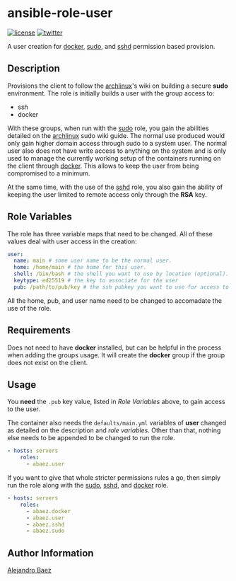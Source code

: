 ansible-role-user
=========
[![license][2i]][2p]
[![twitter][3i]][3p]

A user creation for [docker], [sudo], and [sshd] permission based provision.

Description
-----------

Provisions the client to follow the [archlinux][5]'s wiki on building a secure **sudo** environment. The role is initially builds a user with the group access to:

- ssh
- docker

With these groups, when run with the [sudo] role, you gain the abilities detailed on the [archlinux][5] sudo wiki guide. The normal use produced would only gain higher domain access through sudo to a system user. The normal user also does not have write access to anything on the system and is only used to manage the currently working setup of the containers running on the client through [docker]. This allows to keep the user from being compromised to a minimum.

At the same time, with the use of the [sshd] role, you also gain the ability of keeping the user limited to remote access only through the **RSA** key.

Role Variables
--------------

The role has three variable maps that need to be changed. All of these values deal with user access in the creation:

``` yaml
user:
  name: main # some user name to be the normal user.
  home: /home/main # the home for this user.
  shell: /bin/bash # the shell you want to use by location (optional). 
  keytype: ed25519 # the key to associate for the user
  pub: /path/to/pub/key # the ssh pubkey you want to use for access to user remotely.
```

All the home, pub, and user name need to be changed to accomadate the use of the role.

Requirements
------------

Does not need to have **docker** installed, but can be helpful in the process when adding the groups usage. It will create the **docker** group if the group does not exist on the client.

Usage
-----

You **need** the `.pub` key value, listed in *Role Variables* above, to gain access to the user.

The container also needs the `defaults/main.yml` variables of **user** changed as detailed on the description and *role variables*. Other than that, nothing else needs to be appended to be changed to run the role.

``` yaml
- hosts: servers
    roles:
      - abaez.user
```

If you want to give that whole stricter permissions rules a go, then simply run the role along with the [sudo], [sshd], and [docker] role.

``` yaml
- hosts: servers
    roles:
      - abaez.docker
      - abaez.user
      - abaez.sshd
      - abaez.sudo
```

Author Information
------------------

[Alejandro Baez][1]


[1]: https://keybase.io/baez
[2i]: https://img.shields.io/badge/license-BSD_2-green.svg
[2p]: ./LICENSE
[3i]: https://img.shields.io/badge/twitter-a_baez-blue.svg
[3p]: https://twitter.com/a_baez
[5]: https://wiki.archlinux.org/index.php/Sudo#Harden_with_Sudo_Example

[sshd]: https://galaxy.ansible.com/abaez/sshd
[sudo]: https://galaxy.ansible.com/abaez/sudo
[docker]: https://galaxy.ansible.com/abaez/docker
